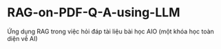 # RAG-on-PDF-Q-A-using-LLM
Ứng dụng RAG trong việc hỏi đáp tài liệu bài  học AIO (một khóa học toàn diện về AI)

